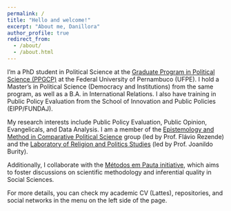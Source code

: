 ```yaml
---
permalink: /
title: "Hello and welcome!"
excerpt: "About me, Danillora"
author_profile: true
redirect_from: 
  - /about/
  - /about.html
---
```


I’m a PhD student in Political Science at the [Graduate Program in Political Science (PPGCP)](https://www.ufpe.br/politica) at the Federal University of Pernambuco (UFPE). I hold a Master’s in Political Science (Democracy and Institutions) from the same program, as well as a B.A. in International Relations. I also have training in Public Policy Evaluation from the School of Innovation and Public Policies (EIPP/FUNDAJ).

My research interests include Public Policy Evaluation, Public Opinion, Evangelicals, and Data Analysis. I am a member of the [Epistemology and Method in Comparative Political Science](http://dgp.cnpq.br/dgp/espelhogrupo/45503) group (led by Prof. Flávio Rezende) and the [Laboratory of Religion and Politics Studies](https://laberpfundajufpe.medium.com/) (led by Prof. Joanildo Burity). 
 
Additionally, I collaborate with the [Métodos em Pauta initiative](https://x.com/metodosempauta), which aims to foster discussions on scientific methodology and inferential quality in Social Sciences.

For more details, you can check my academic CV (Lattes), repositories, and social networks in the menu on the left side of the page.
